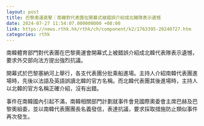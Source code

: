 ```yaml
---
layout: post
title: 巴黎奧運直擊｜南韓對代表團在開幕式被錯誤介紹成北韓隊表示遺憾
date: 2024-07-27 11:54:07.000000000 +08:00
link: https://news.rthk.hk/rthk/ch/component/k2/1763395-20240727.htm
categories: rthk
---
```


南韓體育部門對代表團在巴黎奧運會開幕式上被錯誤介紹成北韓代表隊表示遺憾，要求外交部向法方提出強烈抗議。

開幕式於巴黎塞納河上舉行，各支代表團分批乘船進場。主持人介紹南韓代表團進場時，先後以法語及英語誤讀北韓的官方名稱。而北韓代表團其後進場時，主持人以北韓的官方名稱正確介紹，沒有出錯。

事件在南韓國內引起不滿，南韓相關部門計劃就事件會見國際奧委會主席巴赫及巴黎奧組委，並以南韓代表團團長名義發信，表達抗議，要求採取措施防止類似事件再次發生。
